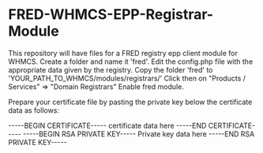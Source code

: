 # FRED-WHMCS-EPP-Registrar-Module
This repository will have files for a FRED registry epp client module for WHMCS.
Create a folder and name it 'fred'.
Edit the config.php file with the appropriate data given by the registry.
Copy the folder 'fred' to 'YOUR_PATH_TO_WHMCS/modules/registrars/'
Click then on "Products / Services" => "Domain Registrars"
Enable fred module.

Prepare your certificate file by pasting the private key below the certificate data as follows:

-----BEGIN CERTIFICATE-----
certificate data here
-----END CERTIFICATE-----
-----BEGIN RSA PRIVATE KEY-----
Private key data here
-----END RSA PRIVATE KEY-----
